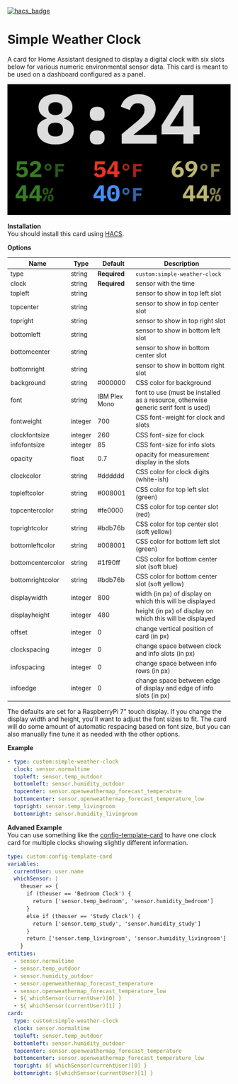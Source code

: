 [![hacs_badge](https://img.shields.io/badge/HACS-Default-41BDF5.svg?style=for-the-badge)](https://github.com/hacs/integration)

# Simple Weather Clock
A card for Home Assistant designed to display a digital clock with six slots below for various numeric environmental sensor data.  This card is meant to be used on a dashboard configured as a panel.

![Screenshot](screenshot.png)

**Installation**  
You should install this card using [HACS](https://hacs.xyz).

**Options**

| Name | Type | Default | Description
| ---- | ---- | ------- | -----------
| type | string | **Required** | `custom:simple-weather-clock`
| clock | string | **Required** | sensor with the time
| topleft | string |  | sensor to show in top left slot
| topcenter | string |  | sensor to show in top center slot
| topright | string |  | sensor to show in top right slot
| bottomleft | string |  | sensor to show in bottom left slot
| bottomcenter | string |  | sensor to show in bottom center slot
| bottomright | string |  | sensor to show in bottom right slot
| background | string | #000000 | CSS color for background
| font | string | IBM Plex Mono | font to use (must be installed as a resource, otherwise generic serif font is used)
| fontweight | integer | 700 | CSS font-weight for clock and slots
| clockfontsize | integer | 260 | CSS font-size for clock
| infofontsize | integer | 85 | CSS font-size for info slots
| opacity | float | 0.7 | opacity for measurement display in the slots
| clockcolor | string | #dddddd | CSS color for clock digits (white-ish)
| topleftcolor | string | #008001 | CSS color for top left slot (green)
| topcentercolor | string | #fe0000 | CSS color for top center slot (red)
| toprightcolor | string | #bdb76b | CSS color for top center slot (soft yellow)
| bottomleftcolor | string | #008001 | CSS color for bottom left slot (green)
| bottomcentercolor | string | #1f90ff | CSS color for bottom center slot (soft blue)
| bottomrightcolor | string | #bdb76b | CSS color for bottom center slot (soft yellow)
| displaywidth | integer | 800 | width (in px) of display on which this will be displayed
| displayheight | integer | 480 | height (in px) of display on which this will be displayed
| offset | integer | 0 | change vertical position of card (in px)
| clockspacing | integer | 0 | change space between clock and info slots (in px)
| infospacing | integer | 0 | change space between info rows (in px)
| infoedge | integer | 0 | change space between edge of display and edge of info slots (in px)

The defaults are set for a RaspberryPi 7" touch display.  If you change the display width and height, you'll want to adjust the font sizes to fit.  The card will do some amount of automatic respacing based on font size, but you can also manually fine tune it as needed with the other options.

**Example**

```yaml
- type: custom:simple-weather-clock
  clock: sensor.normaltime
  topleft: sensor.temp_outdoor
  bottomleft: sensor.humidity_outdoor
  topcenter: sensor.openweathermap_forecast_temperature
  bottomcenter: sensor.openweathermap_forecast_temperature_low
  topright: sensor.temp_livingroom
  bottomright: sensor.humidity_livingroom
```

**Advaned Example**  
You can use something like the [config-template-card](https://github.com/iantrich/config-template-card) to have one clock card for multiple clocks showing slightly different information.

```yaml
type: custom:config-template-card
variables:
  currentUser: user.name
  whichSensor: |
    theuser => {
      if (theuser == 'Bedroom Clock') {
        return ['sensor.temp_bedroom', 'sensor.humidity_bedroom']
      }
      else if (theuser == 'Study Clock') {
        return ['sensor.temp_study', 'sensor.humidity_study']
      }
      return ['sensor.temp_livingroom', 'sensor.humidity_livingroom']
    }
entities:
  - sensor.normaltime
  - sensor.temp_outdoor
  - sensor.humidity_outdoor
  - sensor.openweathermap_forecast_temperature
  - sensor.openweathermap_forecast_temperature_low
  - ${ whichSensor(currentUser)[0] }
  - ${ whichSensor(currentUser)[1] }
card:
  type: custom:simple-weather-clock
  clock: sensor.normaltime
  topleft: sensor.temp_outdoor
  bottomleft: sensor.humidity_outdoor
  topcenter: sensor.openweathermap_forecast_temperature
  bottomcenter: sensor.openweathermap_forecast_temperature_low
  topright: ${ whichSensor(currentUser)[0] }
  bottomright: ${whichSensor(currentUser)[1] }
```